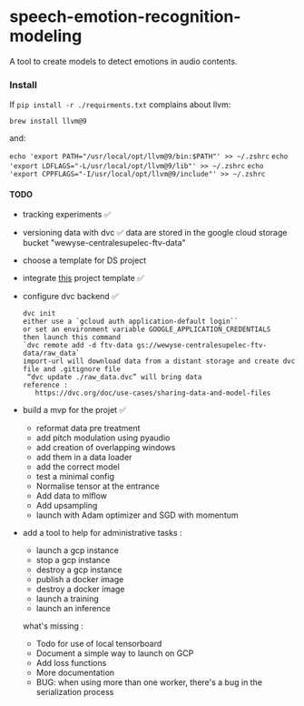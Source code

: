 
# speech-emotion-recognition-modeling
A tool to create models to detect emotions in audio contents.

### Install

If `pip install -r ./requirments.txt` complains about llvm:

`brew install llvm@9`

and: 

`echo 'export PATH="/usr/local/opt/llvm@9/bin:$PATH"' >> ~/.zshrc`
`echo 'export LDFLAGS="-L/usr/local/opt/llvm@9/lib"' >> ~/.zshrc`
`echo 'export CPPFLAGS="-I/usr/local/opt/llvm@9/include"' >> ~/.zshrc`

#### TODO 
- tracking experiments ✅
- versioning data with dvc ✅
   data are stored in the google cloud storage bucket "wewyse-centralesupelec-ftv-data"
- choose a template for DS project
- integrate [this](https://github.com/victoresque/pytorch-template) project template ✅   
- configure dvc backend ✅

      dvc init
      either use a `gcloud auth application-default login``
      or set an environment variable GOOGLE_APPLICATION_CREDENTIALS
      then launch this command
      `dvc remote add -d ftv-data gs://wewyse-centralesupelec-ftv-data/raw_data`
      import-url will download data from a distant storage and create dvc file and .gitignore file
       “dvc update ./raw_data.dvc” will bring data 
      reference :
         https://dvc.org/doc/use-cases/sharing-data-and-model-files
         
- build a mvp for the projet ✅
  -  reformat data pre treatment
    - add pitch modulation using pyaudio 
    - add creation of overlapping windows 
  -  add them in a data loader
    -  add the correct model
    -  test a minimal config
    - Normalise tensor at the entrance
    - Add data to mlflow
    - Add upsampling
    - launch with Adam optimizer and SGD with momentum            

- add a tool to help for administrative tasks : 
    - launch a gcp instance
    - stop a gcp instance
    - destroy a gcp instance
    - publish a docker image
    - destroy a docker image
    - launch a training 
    - launch an inference 

  what's missing : 
    - Todo for use of local tensorboard
    - Document a simple way to launch on GCP
    - Add loss functions
    - More documentation 
    - BUG: when using more than one worker, there's a bug in the serialization process 